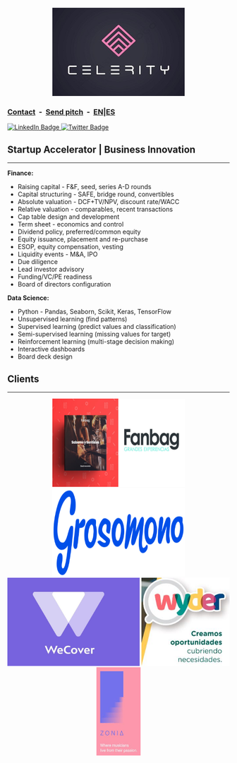 <link rel="shortcut icon" type="image/x-icon" href="favicon.ico">
<p align="center">
<img src="celeritylogo3.jpg" alt="celerity logo" width="300" height="200"/> 
</p>

### **[Contact](mailto:b.evans@skyhighfund.com) &nbsp;-&nbsp; [Send pitch](mailto:b.evans@skyhighfund.com) &nbsp;-&nbsp; [EN](readme.md)|[ES](readmeesp.md)**
<div id="badges">
  <a href="https://www.linkedin.com/company/celerityventures/">
    <img src="https://img.shields.io/badge/LinkedIn-blue?style=for-the-badge&logo=linkedin&logoColor=white" alt="LinkedIn Badge"/>
  </a>
  <a href="https://twitter.com/brianevans_">
     <img src="https://img.shields.io/badge/Twitter-1DA1F2?style=for-the-badge&logo=twitter&logoColor=white" alt="Twitter Badge"/>
  </a>
</div>

## Startup Accelerator | Business Innovation
***
**Finance:**
- Raising capital - F&F, seed, series A-D rounds
- Capital structuring - SAFE, bridge round, convertibles
- Absolute valuation - DCF+TV/NPV, discount rate/WACC
- Relative valuation - comparables, recent transactions
- Cap table design and development
- Term sheet - economics and control
- Dividend policy, preferred/common equity
- Equity issuance, placement and re-purchase
- ESOP, equity compensation, vesting
- Liquidity events - M&A, IPO
- Due diligence
- Lead investor advisory
- Funding/VC/PE readiness 
- Board of directors configuration

**Data Science:**
- Python - Pandas, Seaborn, Scikit, Keras, TensorFlow
- Unsupervised learning (find patterns)
- Supervised learning (predict values and classification)
- Semi-supervised learning (missing values for target)
- Reinforcement learning (multi-stage decision making)
- Interactive dashboards 
- Board deck design

## Clients
***
<p align="center">
<img src="GFANBAG_19_web.jpg" alt="celerity logo" width="300" height="200"/> 
<img src="Logo_Grosomono.png" alt="celerity logo" width="300" height="200"/> 
<img src="wecoverlogo.jpg" alt="celerity logo" width="300" height="200"/> 
<img src="wyderlogo.JPG" alt="celerity logo" width="200" height="200"/> 
<img src="zonialogo.JPG" alt="celerity logo" width="100" height="200"/> 
</p>
